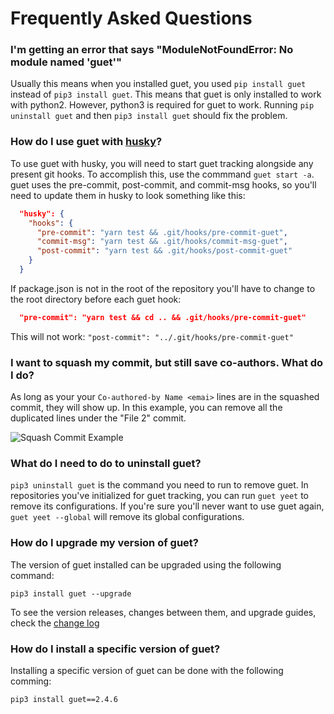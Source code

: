 # Frequently Asked Questions

### I'm getting an error that says "ModuleNotFoundError: No module named 'guet'"
Usually this means when you installed guet, you used `pip install guet` instead of `pip3 install guet`. This means that guet is only installed to work with python2. However, python3 is required for guet to work. Running `pip uninstall guet` and then `pip3 install guet` should fix the problem.

### How do I use guet with [husky](https://github.com/typicode/husky)?

To use guet with husky, you will need to start guet tracking alongside any present git hooks. To accomplish this, use the commmand `guet start -a`. guet uses the pre-commit, post-commit, and commit-msg hooks, so you'll need to update them in husky to look something like this:
```json
  "husky": {
    "hooks": {
      "pre-commit": "yarn test && .git/hooks/pre-commit-guet",
      "commit-msg": "yarn test && .git/hooks/commit-msg-guet",
      "post-commit": "yarn test && .git/hooks/post-commit-guet"
    }
  }
```

If package.json is not in the root of the repository you'll have to change to the root directory before each guet hook:
```json
  "pre-commit": "yarn test && cd .. && .git/hooks/pre-commit-guet"
```
This will not work: `"post-commit": "../.git/hooks/pre-commit-guet"`

### I want to squash my commit, but still save co-authors. What do I do?

As long as your your `Co-authored-by Name <emai>` lines are in the squashed commit, they will show up. In this example, you can remove all the duplicated lines under the "File 2" commit.

![Squash Commit Example](./images/squashed_commit_example.png)

### What do I need to do to uninstall guet?

`pip3 uninstall guet` is the command you need to run to remove guet. In repositories you've initialized for guet tracking, you can run `guet yeet` to remove its configurations. If you're sure you'll never want to use guet again, `guet yeet --global` will remove its global configurations.


### How do I upgrade my version of guet?

The version of guet installed can be upgraded using the following command:

```
pip3 install guet --upgrade
```

To see the version releases, changes between them, and upgrade guides, check the [change log](./.github/CHANGELOG.md)

### How do I install a specific version of guet?

Installing a specific version of guet can be done with the following comming:

```
pip3 install guet==2.4.6
```
